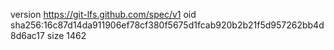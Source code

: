 version https://git-lfs.github.com/spec/v1
oid sha256:16c87d14da911906ef78cf380f5675d1fcab920b2b21f5d957262bb4d8d6ac17
size 1462
